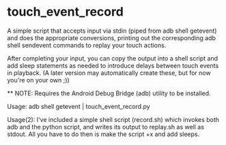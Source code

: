 touch_event_record
==================

A simple script that accepts input via stdin (piped from adb shell getevent)
and does the appropriate conversions, printing out the corresponding
adb shell sendevent commands to replay your touch actions.

After completing your input, you can copy the output into a shell script
and add sleep statements as needed to introduce delays between touch
events in playback.  (A later version may automatically create these, but
for now you're on your own ;))

** NOTE: Requires the Android Debug Bridge (adb) utility to be installed.

Usage: adb shell getevent | touch_event_record.py

Usage(2): I've included a simple shell script (record.sh) which invokes both
          adb and the python script, and writes its output to replay.sh as
          well as stdout.  All you have to do then is make the script +x
          and add sleeps.


